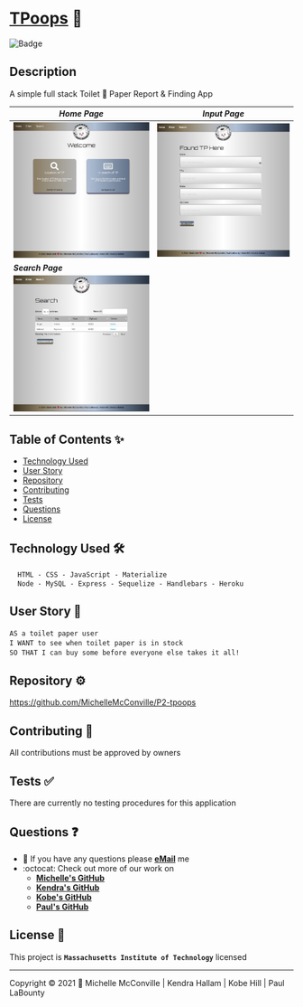 
# [TPoops](https://mkkp-project2.herokuapp.com/) 🔗

![Badge](https://img.shields.io/badge/license-MIT-f2056c)

## Description

A simple full stack Toilet 🚽 Paper Report & Finding App

| ***Home Page***                   | ***Input Page***                |
| --------------------------------- | ------------------------------- |
| ![Home](./docs/tpoops400.jpg)     | ![Input](./docs/tpInput400.jpg) |
| ***Search Page***                 |
| ![Search](./docs/tpSearch400.jpg) |

## Table of Contents ✨

* [Technology Used](#technology)
* [User Story](#us)
* [Repository](#repo)
* [Contributing](#contributing)
* [Tests](#tests)
* [Questions](#questions)
* [License](#license)

## Technology Used 🛠️ <a name="technology"></a>

```.
  HTML - CSS - JavaScript - Materialize
  Node - MySQL - Express - Sequelize - Handlebars - Heroku
```

## User Story 📖‍ <a name="us"></a>

```md
AS a toilet paper user
I WANT to see when toilet paper is in stock
SO THAT I can buy some before everyone else takes it all!
```

## Repository ⚙️ <a name="repo"></a>

https://github.com/MichelleMcConville/P2-tpoops

## Contributing 🤝 <a name="contributing"></a>

All contributions must be approved by owners

## Tests ✅ <a name="tests"></a>

There are currently no testing procedures for this application

## Questions ❓ <a name="questions"></a>

* 📧 If you have any questions please [**eMail**](mailto:dev.mchel@gmail.com) me
* :octocat: Check out more of our work on
  * [**Michelle's GitHub**](https://michellemcconville.github.io/08-updated-portfolio/portfolio.html)
  * [**Kendra's GitHub**](https://kjhallam.github.io/portfolio.html)
  * [**Kobe's GitHub**](https://github.com/Kobehill68)
  * [**Paul's GitHub**](https://github.com/Plabounty)

## License 📝 <a name="license"></a>

This project is **`Massachusetts Institute of Technology`** licensed

---

 Copyright ©️ 2021 🌻 Michelle McConville | Kendra Hallam | Kobe Hill | Paul LaBounty
